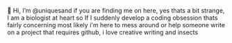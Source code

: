 👋 Hi, I’m @uniquesand
if you are finding me on here, yes thats a bit strange, I am a biologist at heart so If I suddenly develop a coding obsession thats fairly concerning
most likely i'm here to mess around or help someone write on a project that requires github, i love creative writing and insects


